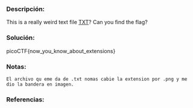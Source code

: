 ### Descripción: 
This is a really weird text file [TXT](https://jupiter.challenges.picoctf.org/static/e7e5d188621ee705ceeb0452525412ef/flag.txt)? Can you find the flag?
### Solución:
picoCTF{now_you_know_about_extensions}

### Notas:
```shell
El archivo qu eme da de .txt nomas cabie la extension por .png y me dio la bandera en imagen.
```
### Referencias: